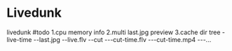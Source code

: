 # Livedunk
livedunk
#todo
1.cpu memory info
2.multi last.jpg preview
3.cache dir tree
-live-time
--last.jpg
--live.flv
--cut
---cut-time.flv
---cut-time.mp4
---...